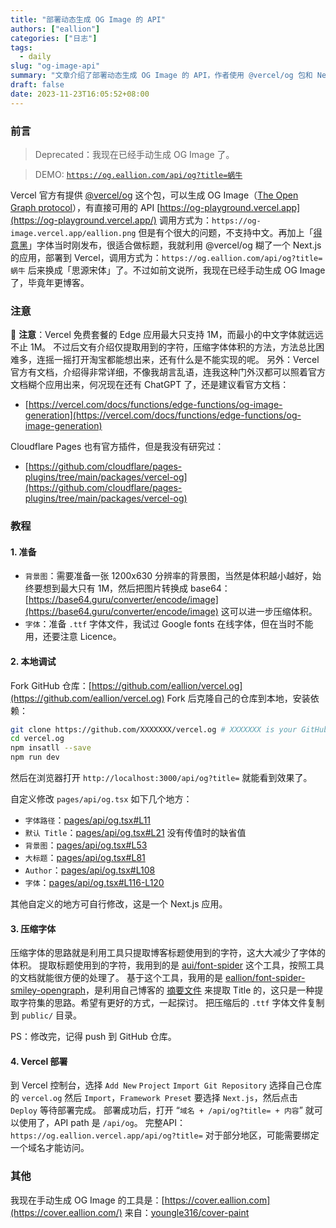 ```yaml
---
title: "部署动态生成 OG Image 的 API"
authors: ["eallion"]
categories: ["日志"]
tags: 
  - daily
slug: "og-image-api"
summary: "文章介绍了部署动态生成 OG Image 的 API，作者使用 @vercel/og 包和 Next.js 应用来生成 Open Graph 图片。然而，由于不支持中文和字体大小限制，作者决定手动生成 OG Image，并分享了压缩字体的方法。文章还提供了具体操作步骤和自定义修改的地方，并推荐了其他相关工具和插件。最后，作者分享了自己目前使用的手动生成 OG Image 工具链接。"
draft: false
date: 2023-11-23T16:05:52+08:00
---
```


### 前言

> Deprecated：我现在已经手动生成 OG Image 了。

> DEMO: [`https://og.eallion.com/api/og?title=蜗牛` <i class="fas fa-external-link-alt"></i>](https://og.eallion.com/api/og?title=蜗牛)

Vercel 官方有提供 [@vercel/og](https://vercel.com/docs/functions/edge-functions/og-image-generation) 这个包，可以生成 OG Image（[The Open Graph protocol](https://ogp.me/)），有直接可用的 API [https://og-playground.vercel.app](https://og-playground.vercel.app/) 调用方式为：`https://og-image.vercel.app/eallion.png` 但是有个很大的问题，不支持中文。再加上「[得意黑](https://github.com/atelier-anchor/smiley-sans)」字体当时刚发布，很适合做标题，我就利用 @vercel/og 糊了一个 Next.js 的应用，部署到 Vercel，调用方式为：`https://og.eallion.com/api/og?title=蜗牛` 后来换成「思源宋体」了。不过如前文说所，我现在已经手动生成 OG Image 了，毕竟年更博客。

### 注意

🚨 **注意**：Vercel 免费套餐的 Edge 应用最大只支持 1M，而最小的中文字体就远远不止 1M。
不过后文有介绍仅提取用到的字符，压缩字体体积的方法，方法总比困难多，连摇一摇打开淘宝都能想出来，还有什么是不能实现的呢。
另外：Vercel 官方有文档，介绍得非常详细，不像我胡言乱语，连我这种门外汉都可以照着官方文档糊个应用出来，何况现在还有 ChatGPT 了，还是建议看官方文档：

- [https://vercel.com/docs/functions/edge-functions/og-image-generation](https://vercel.com/docs/functions/edge-functions/og-image-generation)

Cloudflare Pages 也有官方插件，但是我没有研究过：

- [https://github.com/cloudflare/pages-plugins/tree/main/packages/vercel-og](https://github.com/cloudflare/pages-plugins/tree/main/packages/vercel-og)

### 教程

#### 1. 准备

- `背景图`：需要准备一张 1200x630 分辨率的背景图，当然是体积越小越好，始终要想到最大只有 1M，然后把图片转换成 base64：[https://base64.guru/converter/encode/image](https://base64.guru/converter/encode/image) 这可以进一步压缩体积。
- `字体`：准备 `.ttf` 字体文件，我试过 Google fonts 在线字体，但在当时不能用，还要注意 Licence。

#### 2. 本地调试

Fork GitHub 仓库：[https://github.com/eallion/vercel.og](https://github.com/eallion/vercel.og)
Fork 后克隆自己的仓库到本地，安装依赖：

```bash
git clone https://github.com/XXXXXXX/vercel.og # XXXXXXX is your GitHub username
cd vercel.og
npm insatll --save
npm run dev
```

然后在浏览器打开 `http://localhost:3000/api/og?title=` 就能看到效果了。

自定义修改 `pages/api/og.tsx` 如下几个地方：

- `字体路径`：<i class="fab fa-github fa-fw"></i>[pages/api/og.tsx#L11](https://github.com/eallion/vercel.og/blob/0ccd5422a721e95888597e579b634859b3052eb5/pages/api/og.tsx#L11)
- `默认 Title`：<i class="fab fa-github fa-fw"></i>[pages/api/og.tsx#L21](https://github.com/eallion/vercel.og/blob/0ccd5422a721e95888597e579b634859b3052eb5/pages/api/og.tsx#L21) 没有传值时的缺省值
- `背景图`：<i class="fab fa-github fa-fw"></i>[pages/api/og.tsx#L53](https://github.com/eallion/vercel.og/blob/0ccd5422a721e95888597e579b634859b3052eb5/pages/api/og.tsx#L53)
- `大标题`：<i class="fab fa-github fa-fw"></i>[pages/api/og.tsx#L81](https://github.com/eallion/vercel.og/blob/0ccd5422a721e95888597e579b634859b3052eb5/pages/api/og.tsx#L81)
- `Author`：<i class="fab fa-github fa-fw"></i>[pages/api/og.tsx#L108](https://github.com/eallion/vercel.og/blob/0ccd5422a721e95888597e579b634859b3052eb5/pages/api/og.tsx#L108)
- `字体`：<i class="fab fa-github fa-fw"></i>[pages/api/og.tsx#L116-L120](https://github.com/eallion/vercel.og/blob/0ccd5422a721e95888597e579b634859b3052eb5/pages/api/og.tsx#L116-L120)

其他自定义的地方可自行修改，这是一个 Next.js 应用。

#### 3. 压缩字体

压缩字体的思路就是利用工具只提取博客标题使用到的字符，这大大减少了字体的体积。
提取标题使用到的字符，我用到的是 <i class="fab fa-github fa-fw"></i>[aui/font-spider](https://github.com/aui/font-spider) 这个工具，按照工具的文档就能很方便的处理了。
基于这个工具，我用的是 <i class="fab fa-github fa-fw"></i>[eallion/font-spider-smiley-opengraph](https://github.com/eallion/font-spider-smiley-opengraph)，是利用自己博客的 [摘要文件](https://github.com/eallion/eallion.com/blob/main/data/summary/summary.json) 来提取 Title 的，这只是一种提取字符集的思路。希望有更好的方式，一起探讨。
把压缩后的 `.ttf` 字体文件复制到 `public/` 目录。

PS：修改完，记得 push 到 GitHub 仓库。

#### 4. Vercel 部署

到 Vercel 控制台，选择 `Add New` `Project` `Import Git Repository` 选择自己仓库的 `vercel.og` 然后 `Import`，`Framework Preset` 要选择 `Next.js`，然后点击 `Deploy` 等待部署完成。
部署成功后，打开 “`域名 + /api/og?title= + 内容`” 就可以使用了，API path 是 `/api/og`。
完整API： `https://og.eallion.vercel.app/api/og?title=`
对于部分地区，可能需要绑定一个域名才能访问。

### 其他

我现在手动生成 OG Image 的工具是：[https://cover.eallion.com](https://cover.eallion.com/)
来自：<i class="fab fa-github fa-fw"></i>[youngle316/cover-paint](https://github.com/youngle316/cover-paint)
